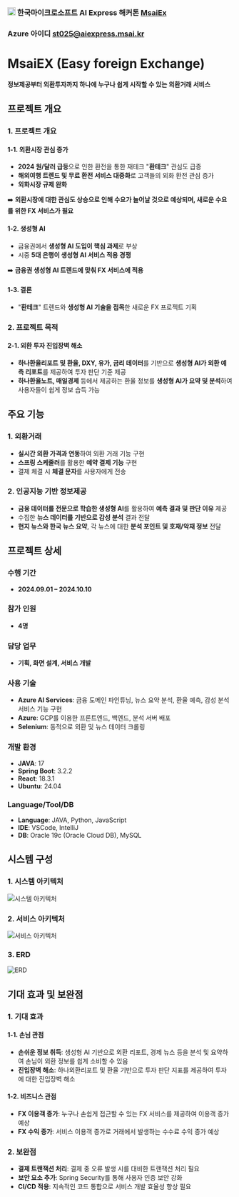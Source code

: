 ### <img src="https://github.com/user-attachments/assets/70ef9d52-2bf0-492e-bd62-8fa55825cc88" width="18px"/> 한국마이크로소프트 AI Express 해커톤 <a href="http://msaiex.site/Main">MsaiEx</a>
### Azure 아이디 st025@aiexpress.msai.kr
# MsaiEX (Easy foreign Exchange)
**정보제공부터 외환투자까지 하나에 누구나 쉽게 시작할 수 있는 외환거래 서비스**


## 프로젝트 개요

### 1. 프로젝트 개요

#### 1-1. 외환시장 관심 증가

- **2024 원/달러 급등**으로 인한 환전을 통한 재테크 "**환테크**" 관심도 급증
- **해외여행 트렌드 및 무료 환전 서비스 대중화**로 고객들의 외화 환전 관심 증가
- **외화시장 규제 완화**

➡️ **외환시장에 대한 관심도 상승으로 인해 수요가 늘어날 것으로 예상되며, 새로운 수요를 위한 FX 서비스가 필요**

#### 1-2. 생성형 AI

- 금융권에서 **생성형 AI 도입이 핵심 과제**로 부상
- 시중 **5대 은행이 생성형 AI 서비스 적용 경쟁**

➡️ **금융권 생성형 AI 트렌드에 맞춰 FX 서비스에 적용**

#### 1-3. 결론

- "**환테크**" 트렌드와 **생성형 AI 기술을 접목**한 새로운 FX 프로젝트 기획

### 2. 프로젝트 목적

#### 2-1. 외환 투자 진입장벽 해소

- **하나환율리포트 및 환율, DXY, 유가, 금리 데이터**를 기반으로 **생성형 AI가 외환 예측 리포트**를 제공하여 투자 판단 기준 제공
- **하나환율노트, 매일경제** 등에서 제공하는 환율 정보를 **생성형 AI가 요약 및 분석**하여 사용자들이 쉽게 정보 습득 가능

## 주요 기능

### 1. 외환거래

- **실시간 외환 가격과 연동**하여 외환 거래 기능 구현
- **스프링 스케줄러**를 활용한 **예약 결제 기능** 구현
- 결제 체결 시 **체결 문자**를 사용자에게 전송

### 2. 인공지능 기반 정보제공

- **금융 데이터를 전문으로 학습한 생성형 AI**를 활용하여 **예측 결과 및 판단 이유** 제공
- 수집한 **뉴스 데이터를 기반으로 감성 분석** 결과 전달
- **현지 뉴스와 한국 뉴스 요약**, 각 뉴스에 대한 **분석 포인트 및 호재/악재 정보** 전달

## 프로젝트 상세

### 수행 기간

- **2024.09.01 – 2024.10.10**

### 참가 인원

- **4명**

### 담당 업무

- **기획, 화면 설계, 서비스 개발**

### 사용 기술

- **Azure AI Services**: 금융 도메인 파인튜닝, 뉴스 요약 분석, 환율 예측, 감성 분석 서비스 기능 구현
- **Azure**: GCP를 이용한 프론트엔드, 백엔드, 분석 서버 배포
- **Selenium**: 동적으로 외환 및 뉴스 데이터 크롤링

### 개발 환경

- **JAVA**: 17
- **Spring Boot**: 3.2.2
- **React**: 18.3.1
- **Ubuntu**: 24.04

### Language/Tool/DB

- **Language**: JAVA, Python, JavaScript
- **IDE**: VSCode, IntelliJ
- **DB**: Oracle 19c (Oracle Cloud DB), MySQL

## 시스템 구성

### 1. 시스템 아키텍처

![시스템 아키텍처](./images/system_architecture.png)

### 2. 서비스 아키텍처

![서비스 아키텍처](./images/service_architecture.png)

### 3. ERD

![ERD](./images/erd.png)

## 기대 효과 및 보완점

### 1. 기대 효과

#### 1-1. 손님 관점

- **손쉬운 정보 취득**: 생성형 AI 기반으로 외환 리포트, 경제 뉴스 등을 분석 및 요약하여 손님이 외환 정보를 쉽게 소비할 수 있음
- **진입장벽 해소**: 하나외환리포트 및 환율 기반으로 투자 판단 지표를 제공하여 투자에 대한 진입장벽 해소

#### 1-2. 비즈니스 관점

- **FX 이용객 증가**: 누구나 손쉽게 접근할 수 있는 FX 서비스를 제공하여 이용객 증가 예상
- **FX 수익 증가**: 서비스 이용객 증가로 거래에서 발생하는 수수료 수익 증가 예상

### 2. 보완점

- **결제 트랜잭션 처리**: 결제 중 오류 발생 시를 대비한 트랜잭션 처리 필요
- **보안 요소 추가**: Spring Security를 통해 사용자 인증 보안 강화
- **CI/CD 적용**: 지속적인 코드 통합으로 서비스 개발 효율성 향상 필요
